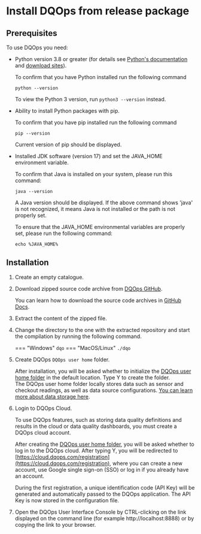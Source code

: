 # Install DQOps from release package

## Prerequisites

To use DQOps you need:

- Python version 3.8 or greater (for details see [Python's documentation](https://www.python.org/doc/) and [download sites](https://www.python.org/downloads/)).

  To confirm that you have Python installed run the following command
  ```
  python --version
  ```
  To view the Python 3 version, run `python3 --version` instead.



- Ability to install Python packages with pip.

  To confirm that you have pip installed run the following command
  ```
  pip --version
  ```
  Current version of pip should be displayed.


- Installed JDK software (version 17) and set the JAVA_HOME environment variable.

  To confirm that Java is installed on your system, please run this command:
  ```
  java --version
  ```
  A Java version should be displayed. If the above command shows 'java' is not recognized, it means Java is not
  installed or the path is not properly set.

  To ensure that the JAVA_HOME environmental variables are properly set, please run the following command:
  ```
  echo %JAVA_HOME%
  ```

## Installation

1.  Create an empty catalogue.

2. Download zipped source code archive from [DQOps GitHub](https://github.com/dqops/dqo). 

    You can learn how to download the source code archives in [GitHub Docs](https://docs.github.com/en/repositories/working-with-files/using-files/downloading-source-code-archives).

3.  Extract the content of the zipped file. 

4.  Change the directory to the one with the extracted repository and start the compilation by running the following command.

    === "Windows"
        ```
        dqo
        ```
    === "MacOS/Linux"
        ```
        ./dqo
        ```

5. Create DQOps `DQOps user home` folder.

    After installation, you will be asked whether to initialize the [DQOps user home folder](../../dqo-concepts/home-folders/dqops-user-home.md) in the default location. Type Y to create the folder.  
    The DQOps user home folder locally stores data such as sensor and checkout readings, as well as data source configurations. [You can learn more about data storage here](../../dqo-concepts/data-storage/data-storage.md).

6. Login to DQOps Cloud.

    To use DQOps features, such as storing data quality definitions and results in the cloud or data quality dashboards, you
    must create a DQOps cloud account.
 
    After creating the [DQOps user home folder](../../dqo-concepts/home-folders/dqops-user-home.md), you will be asked whether to log in to the DQOps cloud. After typing Y, you will be
    redirected to [https://cloud.dqops.com/registration](https://cloud.dqops.com/registration), where you can create a new account, use Google single sign-on (SSO) or log in if you already have an account.
 
    During the first registration, a unique identification code (API Key) will be generated and automatically passed to the DQOps application.
    The API Key is now stored in the configuration file.

7. Open the DQOps User Interface Console by CTRL-clicking on the link displayed on the command line (for example http://localhost:8888)
    or by copying the link to your browser.